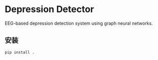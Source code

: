 # Depression Detector

EEG-based depression detection system using graph neural networks.

## 安装
```bash
pip install .